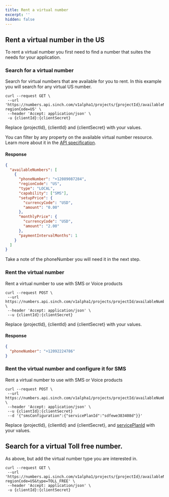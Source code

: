 ```yaml
---
title: Rent a virtual number
excerpt: ''
hidden: false
---
```



## Rent a virtual number in the US

To rent a virtual number you first need to find a number that suites the needs for your application.

### Search for a virtual number

Search for virtual numbers that are available for you to rent. In this example you will search for any virtual US number.

```shell
curl --request GET \
 --url 'https://numbers.api.sinch.com/v1alpha1/projects/{projectId}/availableNumbers?regionCode=US' \
 --header 'Accept: application/json' \
 -u {clientId}:{clientSecret}
```
Replace {projectId}, {clientId} and {clientSecret} with your values. 

You can filter by any property on the available virtual number resource. Learn more about it in the [API specification](https://developers.sinch.com/reference#numberservice_listavailablenumbers).  


#### Response

```json
{
  "availableNumbers": [
    {
      "phoneNumber": "+12089087284",
      "regionCode": "US",
      "type": "LOCAL",
      "capability": ["SMS"],
      "setupPrice": {
        "currencyCode": "USD",
        "amount": "0.00"
      },
      "monthlyPrice": {
        "currencyCode": "USD",
        "amount": "2.00"
      },
      "paymentIntervalMonths": 1
    }
  ]
}
```
Take a note of the phoneNumber you will need it in the next step. 

### Rent the virtual number

Rent a virtual number to use with SMS or Voice products

```shell
curl --request POST \
 --url https://numbers.api.sinch.com/v1alpha1/projects/projectId/availableNumbers/+12089087284:rent \
 --header 'Accept: application/json' \
 --u {clientId}:{clientSecret} 
```
Replace {projectId}, {clientId} and {clientSecret} with your values. 

#### Response

```json
{
  "phoneNumber": "+12092224786"
}
```

### Rent the virtual number and configure it for SMS

Rent a virtual number to use with SMS or Voice products

```shell
curl --request POST \
 --url https://numbers.api.sinch.com/v1alpha1/projects/projectId/availableNumbers/+12089087284:rent \
 --header 'Accept: application/json' \
 --u {clientId}:{clientSecret} 
 --d '{"smsConfiguration":{"servicePlanId":"sdfewe383408d"}}'
```
Replace {projectId}, {clientId} and {clientSecret}, and [servicePlanId](https://dashboard.sinch.com/sms/api) with your values.  

## Search for a virtual Toll free number.

As above, but add the virtual number type you are interested in.
```shell
curl --request GET \
 --url 'https://numbers.api.sinch.com/v1alpha1/projects/{projectId}/availableNumbers?regionCode=US&type=TOLL_FREE' \
 --header 'Accept: application/json' \
 -u {clientId}:{clientSecret}
```
